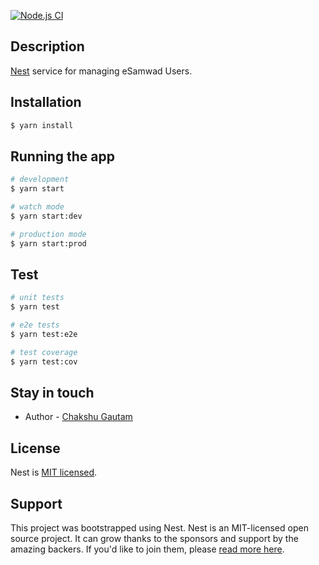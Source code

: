 [![Node.js CI](https://github.com/Samagra-Development/esamwad-user-service/actions/workflows/ci.yml/badge.svg)](https://github.com/Samagra-Development/esamwad-user-service/actions/workflows/ci.yml)

## Description

[Nest](https://github.com/nestjs/nest) service for managing eSamwad Users.

## Installation

```bash
$ yarn install
```

## Running the app

```bash
# development
$ yarn start

# watch mode
$ yarn start:dev

# production mode
$ yarn start:prod
```

## Test

```bash
# unit tests
$ yarn test

# e2e tests
$ yarn test:e2e

# test coverage
$ yarn test:cov
```

## Stay in touch

- Author - [Chakshu Gautam](https://github.com/ChakshuGautam)

## License

Nest is [MIT licensed](LICENSE).

## Support

This project was bootstrapped using Nest. Nest is an MIT-licensed open source project. It can grow thanks to the sponsors and support by the amazing backers. If you'd like to join them, please [read more here](https://docs.nestjs.com/support).
